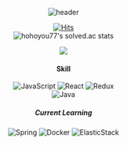 <div align="center">

![header](https://capsule-render.vercel.app/api?type=waving&color=auto&height=300&section=header&text=DDing&fontSize=90)

[![Hits](https://hits.seeyoufarm.com/api/count/incr/badge.svg?url=https%3A%2F%2Fgithub.com%2FDDing77&count_bg=%23E1FF06&title_bg=%2300FFEA&icon=&icon_color=%23E7E7E7&title=hits&edge_flat=false)](https://hits.seeyoufarm.com) <br/>
![hohoyou77's solved.ac stats](https://github-readme-solvedac.hyp3rflow.vercel.app/api/?handle=hohoyou77)
<!-- [![Solved.ac프로필](http://mazassumnida.wtf/api/v2/generate_badge?boj=hohoyou77)](https://solved.ac/hohoyou77) -->
<a href="https://opgc.me/#/users/DDing77" target="_blank"><img src="https://api.opgc.me/githubs/users/DDing77/tag/?theme=basic" /></a>
#### Skill
<!-- ![HTML5](https://img.shields.io/badge/HTML5-E34F26.svg?&style=for-the-badge&logo=HTML5&logoColor=white)
![CSS3](https://img.shields.io/badge/CSS3-1572B6.svg?&style=for-the-badge&logo=CSS3&logoColor=white) -->

![JavaScript](https://img.shields.io/badge/JavaScript-F7DF1E.svg?&style=for-the-badge&logo=JavaScript&logoColor=white)
![React](https://img.shields.io/badge/React-61DAFB.svg?&style=for-the-badge&logo=React&logoColor=white)
![Redux](https://img.shields.io/badge/Redux-764ABC.svg?&style=for-the-badge&logo=Redux&logoColor=white) <br/>
![Java](https://img.shields.io/badge/Java-F46D01.svg?&style=for-the-badge&logo=Java&logoColor=white)
<!-- ![MySQL](https://img.shields.io/badge/MySQL-4479A1.svg?&style=for-the-badge&logo=MySQL&logoColor=white) -->

##### Current Learning
![Spring](https://img.shields.io/badge/Spring-6DB33F.svg?&style=for-the-badge&logo=Spring&logoColor=white)
![Docker](https://img.shields.io/badge/Docker-2496ED.svg?&style=for-the-badge&logo=Docker&logoColor=white)
![ElasticStack](https://img.shields.io/badge/ElasticStack-005571.svg?&style=for-the-badge&logo=ElasticStack&logoColor=white)

</div>
